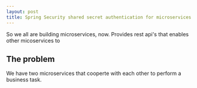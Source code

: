 ```yaml
---
layout: post
title: Spring Security shared secret authentication for microservices 
---
```


So we all are building microservices, now. Provides rest api's that enables other micoservices to  

## The problem

We have two microservices that cooperte with each other to perform a business task.  
